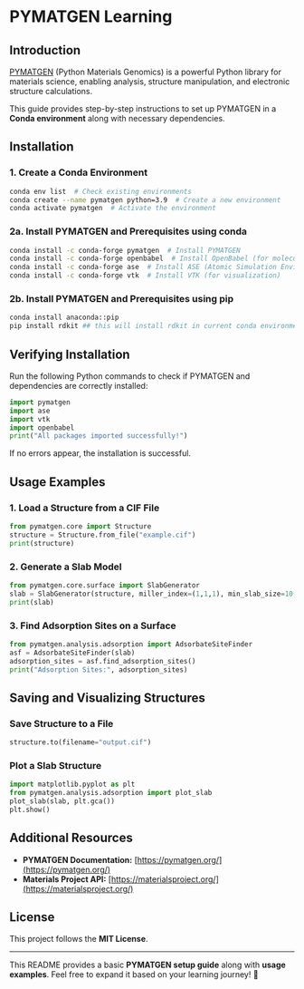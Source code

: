 # PYMATGEN Learning

## Introduction
[PYMATGEN](https://pymatgen.org/) (Python Materials Genomics) is a powerful Python library for materials science, enabling analysis, structure manipulation, and electronic structure calculations.

This guide provides step-by-step instructions to set up PYMATGEN in a **Conda environment** along with necessary dependencies.

## Installation

### 1. Create a Conda Environment
```bash
conda env list  # Check existing environments
conda create --name pymatgen python=3.9  # Create a new environment
conda activate pymatgen  # Activate the environment
```

### 2a. Install PYMATGEN and Prerequisites using conda
```bash
conda install -c conda-forge pymatgen  # Install PYMATGEN
conda install -c conda-forge openbabel  # Install OpenBabel (for molecular file handling)
conda install -c conda-forge ase  # Install ASE (Atomic Simulation Environment)
conda install -c conda-forge vtk  # Install VTK (for visualization)
```

### 2b. Install PYMATGEN and Prerequisites using pip
```bash
conda install anaconda::pip
pip install rdkit ## this will install rdkit in current conda environment
```

## Verifying Installation
Run the following Python commands to check if PYMATGEN and dependencies are correctly installed:
```python
import pymatgen
import ase
import vtk
import openbabel
print("All packages imported successfully!")
```
If no errors appear, the installation is successful.

## Usage Examples

### 1. Load a Structure from a CIF File
```python
from pymatgen.core import Structure
structure = Structure.from_file("example.cif")
print(structure)
```

### 2. Generate a Slab Model
```python
from pymatgen.core.surface import SlabGenerator
slab = SlabGenerator(structure, miller_index=(1,1,1), min_slab_size=10, min_vacuum_size=15).get_slab()
print(slab)
```

### 3. Find Adsorption Sites on a Surface
```python
from pymatgen.analysis.adsorption import AdsorbateSiteFinder
asf = AdsorbateSiteFinder(slab)
adsorption_sites = asf.find_adsorption_sites()
print("Adsorption Sites:", adsorption_sites)
```

## Saving and Visualizing Structures

### Save Structure to a File
```python
structure.to(filename="output.cif")
```

### Plot a Slab Structure
```python
import matplotlib.pyplot as plt
from pymatgen.analysis.adsorption import plot_slab
plot_slab(slab, plt.gca())
plt.show()
```

## Additional Resources
- **PYMATGEN Documentation:** [https://pymatgen.org/](https://pymatgen.org/)
- **Materials Project API:** [https://materialsproject.org/](https://materialsproject.org/)

## License
This project follows the **MIT License**.

---
This README provides a basic **PYMATGEN setup guide** along with **usage examples**. Feel free to expand it based on your learning journey! 🚀


